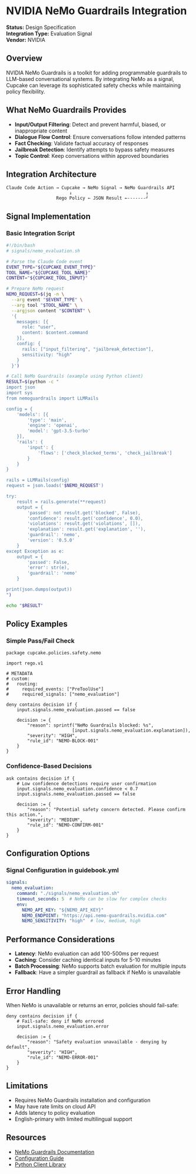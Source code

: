 # NVIDIA NeMo Guardrails Integration

**Status:** Design Specification  
**Integration Type:** Evaluation Signal  
**Vendor:** NVIDIA

## Overview

NVIDIA NeMo Guardrails is a toolkit for adding programmable guardrails to LLM-based conversational systems. By integrating NeMo as a signal, Cupcake can leverage its sophisticated safety checks while maintaining policy flexibility.

## What NeMo Guardrails Provides

- **Input/Output Filtering**: Detect and prevent harmful, biased, or inappropriate content
- **Dialogue Flow Control**: Ensure conversations follow intended patterns
- **Fact Checking**: Validate factual accuracy of responses
- **Jailbreak Detection**: Identify attempts to bypass safety measures
- **Topic Control**: Keep conversations within approved boundaries

## Integration Architecture

```
Claude Code Action → Cupcake → NeMo Signal → NeMo Guardrails API
                        ↓                            ↓
                   Rego Policy ← JSON Result ←-------┘
```

## Signal Implementation

### Basic Integration Script

```bash
#!/bin/bash
# signals/nemo_evaluation.sh

# Parse the Claude Code event
EVENT_TYPE="${CUPCAKE_EVENT_TYPE}"
TOOL_NAME="${CUPCAKE_TOOL_NAME}"
CONTENT="${CUPCAKE_TOOL_INPUT}"

# Prepare NeMo request
NEMO_REQUEST=$(jq -n \
  --arg event "$EVENT_TYPE" \
  --arg tool "$TOOL_NAME" \
  --argjson content "$CONTENT" \
  '{
    messages: [{
      role: "user",
      content: $content.command
    }],
    config: {
      rails: ["input_filtering", "jailbreak_detection"],
      sensitivity: "high"
    }
  }')

# Call NeMo Guardrails (example using Python client)
RESULT=$(python -c "
import json
import sys
from nemoguardrails import LLMRails

config = {
    'models': [{
        'type': 'main',
        'engine': 'openai',
        'model': 'gpt-3.5-turbo'
    }],
    'rails': {
        'input': {
            'flows': ['check_blocked_terms', 'check_jailbreak']
        }
    }
}

rails = LLMRails(config)
request = json.loads('$NEMO_REQUEST')

try:
    result = rails.generate(**request)
    output = {
        'passed': not result.get('blocked', False),
        'confidence': result.get('confidence', 0.0),
        'violations': result.get('violations', []),
        'explanation': result.get('explanation', ''),
        'guardrail': 'nemo',
        'version': '0.5.0'
    }
except Exception as e:
    output = {
        'passed': False,
        'error': str(e),
        'guardrail': 'nemo'
    }

print(json.dumps(output))
")

echo "$RESULT"
```

## Policy Examples

### Simple Pass/Fail Check

```rego
package cupcake.policies.safety.nemo

import rego.v1

# METADATA
# custom:
#   routing:
#     required_events: ["PreToolUse"]
#     required_signals: ["nemo_evaluation"]

deny contains decision if {
    input.signals.nemo_evaluation.passed == false
    
    decision := {
        "reason": sprintf("NeMo Guardrails blocked: %s", 
                         [input.signals.nemo_evaluation.explanation]),
        "severity": "HIGH",
        "rule_id": "NEMO-BLOCK-001"
    }
}
```

### Confidence-Based Decisions

```rego
ask contains decision if {
    # Low confidence detections require user confirmation
    input.signals.nemo_evaluation.confidence < 0.7
    input.signals.nemo_evaluation.passed == false
    
    decision := {
        "reason": "Potential safety concern detected. Please confirm this action.",
        "severity": "MEDIUM",
        "rule_id": "NEMO-CONFIRM-001"
    }
}
```

## Configuration Options

### Signal Configuration in guidebook.yml

```yaml
signals:
  nemo_evaluation:
    command: "./signals/nemo_evaluation.sh"
    timeout_seconds: 5  # NeMo can be slow for complex checks
    env:
      NEMO_API_KEY: "${NEMO_API_KEY}"
      NEMO_ENDPOINT: "https://api.nemo-guardrails.nvidia.com"
      NEMO_SENSITIVITY: "high"  # low, medium, high
```

## Performance Considerations

- **Latency**: NeMo evaluation can add 100-500ms per request
- **Caching**: Consider caching identical inputs for 5-10 minutes
- **Batch Processing**: NeMo supports batch evaluation for multiple inputs
- **Fallback**: Have a simpler guardrail as fallback if NeMo is unavailable

## Error Handling

When NeMo is unavailable or returns an error, policies should fail-safe:

```rego
deny contains decision if {
    # Fail-safe: deny if NeMo errored
    input.signals.nemo_evaluation.error
    
    decision := {
        "reason": "Safety evaluation unavailable - denying by default",
        "severity": "HIGH",
        "rule_id": "NEMO-ERROR-001"
    }
}
```

## Limitations

- Requires NeMo Guardrails installation and configuration
- May have rate limits on cloud API
- Adds latency to policy evaluation
- English-primary with limited multilingual support

## Resources

- [NeMo Guardrails Documentation](https://github.com/NVIDIA/NeMo-Guardrails)
- [Configuration Guide](https://docs.nvidia.com/nemo/guardrails/index.html)
- [Python Client Library](https://pypi.org/project/nemoguardrails/)